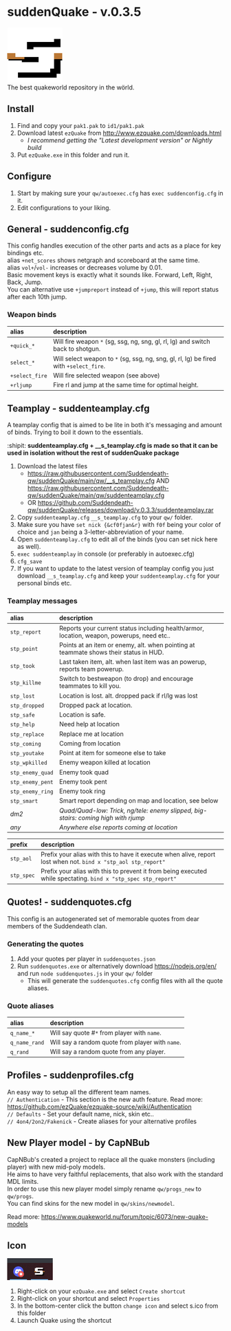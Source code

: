 # suddenQuake - v.0.3.5
![suddenQuake](https://github.com/Suddendeath-qw/suddenQuake/raw/main/s.png)  
The best quakeworld repository in the wörld.

## Install
1. Find and copy your `pak1.pak` to `id1/pak1.pak`
2. Download latest `ezQuake` from http://www.ezquake.com/downloads.html 
   - _I recommend getting the "Latest development version" or Nightly build_
3. Put `ezQuake.exe` in this folder and run it.


## Configure
1. Start by making sure your `qw/autoexec.cfg` has `exec suddenconfig.cfg` in it.
2. Edit configurations to your liking.

## General - suddenconfig.cfg
This config handles execution of the other parts and acts as a place for key bindings etc.  
alias `+net_scores` shows netgraph and scoreboard at the same time.  
alias `vol+`/`vol-` increases or decreases volume by 0.01.  
Basic movement keys is exactly what it sounds like. Forward, Left, Right, Back, Jump.  
You can alternative use `+jumpreport` instead of `+jump`, this will report status after each 10th jump.  

### Weapon binds 
| alias | description |
| :--- | :--- |
| `+quick_*` | Will fire weapon `*` (sg, ssg, ng, sng, gl, rl, lg) and switch back to shotgun.   |
| `select_*` | Will select weapon to `*` (sg, ssg, ng, sng, gl, rl, lg) be fired with `+select_fire`.  |
| `+select_fire` | Will fire selected weapon (see above) |
| `+rljump` | Fire rl and jump at the same time for optimal height. |

## Teamplay - suddenteamplay.cfg
A teamplay config that is aimed to be lite in both it's messaging and amount of binds. Trying to boil it down to the essentials.  

:shipit: **suddenteamplay.cfg + __s_teamplay.cfg is made so that it can be used in isolation without the rest of suddenQuake package**  

1. Download the latest files
   - https://raw.githubusercontent.com/Suddendeath-qw/suddenQuake/main/qw/__s_teamplay.cfg AND https://raw.githubusercontent.com/Suddendeath-qw/suddenQuake/main/qw/suddenteamplay.cfg
   - OR https://github.com/Suddendeath-qw/suddenQuake/releases/download/v.0.3.3/suddenteamplay.rar
2. Copy `suddenteamplay.cfg` `__s_teamplay.cfg` to your `qw/` folder.  
3. Make sure you have `set nick {&cf0fjan&r}` with `f0f` being your color of choice and `jan` being a 3-letter-abbreviation of your name.
4. Open `suddenteamplay.cfg` to edit all of the binds (you can set nick here as well).  
5. `exec suddenteamplay` in console (or preferably in autoexec.cfg)
6. `cfg_save`
7. If you want to update to the latest version of teamplay config you just download `__s_teamplay.cfg` and keep your `suddenteamplay.cfg` for your personal binds etc.

### Teamplay messages
| alias | description |
| :--- | :--- |
| `stp_report` | Reports your current status including health/armor, location, weapon, powerups, need etc.. |
| `stp_point` | Points at an item or enemy, alt. when pointing at teammate shows their status in HUD. |
| `stp_took` | Last taken item, alt. when last item was an powerup, reports team powerup. |
| `stp_killme` | Switch to bestweapon (to drop) and encourage teammates to kill you. |
| `stp_lost` | Location is lost. alt. dropped pack if rl/lg was lost |
| `stp_dropped` | Dropped pack at location. |
| `stp_safe` | Location is safe. |
| `stp_help` | Need help at location |
| `stp_replace` | Replace me at location |
| `stp_coming` | Coming from location |
| `stp_youtake` | Point at item for someone else to take |
| `stp_wpkilled` | Enemy weapon killed at location |
| `stp_enemy_quad` | Enemy took quad |
| `stp_enemy_pent` | Enemy took pent |
| `stp_enemy_ring` | Enemy took ring |
| `stp_smart` | Smart report depending on map and location, see below |
| _dm2_ | _Quad/Quad-low: Trick, ng/tele: enemy slipped, big-stairs: coming high with rjump_ |
| _any_ | _Anywhere else reports coming at location_ |

| prefix | description |
| :--- | :--- |
| `stp_aol` | Prefix your alias with this to have it execute when alive, report lost when not. `bind x "stp_aol stp_report"`  |
| `stp_spec` | Prefix your alias with this to prevent it from being executed while spectating. `bind x "stp_spec stp_report"`  |

## Quotes! - suddenquotes.cfg
This config is an autogenerated set of memorable quotes from dear members of the Suddendeath clan.  
### Generating the quotes
1. Add your quotes per player in `suddenquotes.json`
2. Run `suddenquotes.exe` or alternatively download https://nodejs.org/en/ and run `node suddenquotes.js` in your `qw/` folder
   - This will generate the `suddenquotes.cfg` config files with all the quote aliases.
### Quote aliases
| alias | description |
| :--- | :--- |
| `q_name_*` | Will say quote #`*` from player with `name`.  |
| `q_name_rand` | Will say a random quote from player with `name`.  |
| `q_rand` | Will say a random quote from any player. |

## Profiles - suddenprofiles.cfg
An easy way to setup all the different team names.    
`// Authentication` - This section is the new auth feature. Read more: https://github.com/ezQuake/ezquake-source/wiki/Authentication  
`// Defaults` - Set your default name, nick, skin etc..  
`// 4on4/2on2/Fakenick` - Create aliases for your alternative profiles  


## New Player model - by CapNBub
CapNBub's created a project to replace all the quake monsters (including player) with new mid-poly models.  
He aims to have very faithful replacements, that also work with the standard MDL limits.  
In order to use this new player model simply rename `qw/progs_new` to `qw/progs`.  
You can find skins for the new model in `qw/skins/newmodel`.

Read more: https://www.quakeworld.nu/forum/topic/6073/new-quake-models


## Icon
![icon](https://github.com/Suddendeath-qw/suddenQuake/raw/main/examples/icon_example.png)  
1. Right-click on your `ezQuake.exe` and select `Create shortcut`
2. Right-click on your shortcut and select `Properties`
3. In the bottom-center click the button `change icon` and select s.ico from this folder
4. Launch Quake using the shortcut
